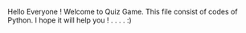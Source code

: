 Hello Everyone !
Welcome to Quiz Game.
This file consist of codes of Python.
I hope it will help you !
.
.
.
.
:)
